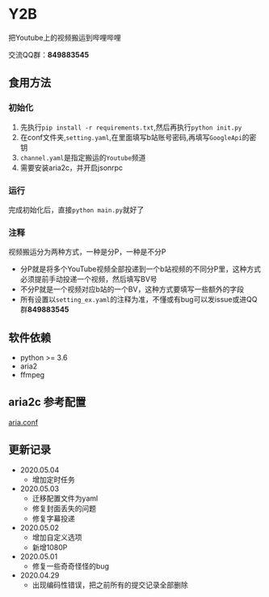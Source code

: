 # Y2B

把Youtube上的视频搬运到哔哩哔哩

交流QQ群：**849883545**

## 食用方法

### 初始化

1. 先执行`pip install -r requirements.txt`,然后再执行`python init.py`
2. 在conf文件夹,`setting.yaml`,在里面填写b站账号密码,再填写`GoogleApi`的密钥
3. `channel.yaml`是指定搬运的`Youtube`频道
4. 需要安装aria2c，并开启jsonrpc

### 运行

完成初始化后，直接`python main.py`就好了

### 注释

视频搬运分为两种方式，一种是分P，一种是不分P

- 分P就是将多个YouTube视频全部投递到一个b站视频的不同分P里，这种方式必须提前手动投递一个视频，然后填写BV号
- 不分P就是一个视频对应b站的一个BV，这种方式要填写一些额外的字段
- 所有设置以`setting_ex.yaml`的注释为准，不懂或有bug可以发issue或进QQ群**849883545**

## 软件依赖

- python >= 3.6
- aria2
- ffmpeg

## aria2c 参考配置

[aria.conf](./conf/aria.conf)

## 更新记录

- 2020.05.04
  - 增加定时任务
- 2020.05.03
  - 迁移配置文件为yaml
  - 修复封面丢失的问题
  - 修复字幕投递
- 2020.05.02
  - 增加自定义选项
  - 新增1080P
- 2020.05.01
  - 修复一些奇奇怪怪的bug
- 2020.04.29
  - 出现编码性错误，把之前所有的提交记录全部删除
